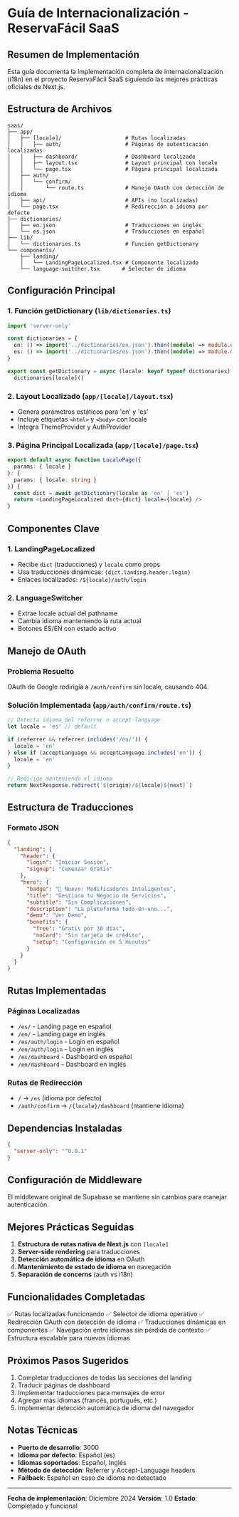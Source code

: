 # Guía de Internacionalización - ReservaFácil SaaS

## Resumen de Implementación

Esta guía documenta la implementación completa de internacionalización (i18n) en el proyecto ReservaFácil SaaS siguiendo las mejores prácticas oficiales de Next.js.

## Estructura de Archivos

```
saas/
├── app/
│   ├── [locale]/                    # Rutas localizadas
│   │   ├── auth/                    # Páginas de autenticación localizadas
│   │   ├── dashboard/               # Dashboard localizado
│   │   ├── layout.tsx               # Layout principal con locale
│   │   └── page.tsx                 # Página principal localizada
│   ├── auth/
│   │   └── confirm/
│   │       └── route.ts             # Manejo OAuth con detección de idioma
│   ├── api/                         # APIs (no localizadas)
│   └── page.tsx                     # Redirección a idioma por defecto
├── dictionaries/
│   ├── en.json                      # Traducciones en inglés
│   └── es.json                      # Traducciones en español
├── lib/
│   └── dictionaries.ts              # Función getDictionary
└── components/
    ├── landing/
    │   └── LandingPageLocalized.tsx # Componente localizado
    └── language-switcher.tsx       # Selector de idioma
```

## Configuración Principal

### 1. Función getDictionary (`lib/dictionaries.ts`)
```typescript
import 'server-only'

const dictionaries = {
  en: () => import('../dictionaries/en.json').then((module) => module.default),
  es: () => import('../dictionaries/es.json').then((module) => module.default),
}

export const getDictionary = async (locale: keyof typeof dictionaries) =>
  dictionaries[locale]()
```

### 2. Layout Localizado (`app/[locale]/layout.tsx`)
- Genera parámetros estáticos para 'en' y 'es'
- Incluye etiquetas `<html>` y `<body>` con locale
- Integra ThemeProvider y AuthProvider

### 3. Página Principal Localizada (`app/[locale]/page.tsx`)
```typescript
export default async function LocalePage({
  params: { locale }
}: {
  params: { locale: string }
}) {
  const dict = await getDictionary(locale as 'en' | 'es')
  return <LandingPageLocalized dict={dict} locale={locale} />
}
```

## Componentes Clave

### 1. LandingPageLocalized
- Recibe `dict` (traducciones) y `locale` como props
- Usa traducciones dinámicas: `{dict.landing.header.login}`
- Enlaces localizados: `/${locale}/auth/login`

### 2. LanguageSwitcher
- Extrae locale actual del pathname
- Cambia idioma manteniendo la ruta actual
- Botones ES/EN con estado activo

## Manejo de OAuth

### Problema Resuelto
OAuth de Google redirigía a `/auth/confirm` sin locale, causando 404.

### Solución Implementada (`app/auth/confirm/route.ts`)
```typescript
// Detecta idioma del referrer o accept-language
let locale = 'es' // default

if (referrer && referrer.includes('/en/')) {
  locale = 'en'
} else if (acceptLanguage && acceptLanguage.includes('en')) {
  locale = 'en'
}

// Redirige manteniendo el idioma
return NextResponse.redirect(`${origin}/${locale}${next}`)
```

## Estructura de Traducciones

### Formato JSON
```json
{
  "landing": {
    "header": {
      "login": "Iniciar Sesión",
      "signup": "Comenzar Gratis"
    },
    "hero": {
      "badge": "🚀 Nuevo: Modificadores Inteligentes",
      "title": "Gestiona tu Negocio de Servicios",
      "subtitle": "Sin Complicaciones",
      "description": "La plataforma todo-en-uno...",
      "demo": "Ver Demo",
      "benefits": {
        "free": "Gratis por 30 días",
        "noCard": "Sin tarjeta de crédito",
        "setup": "Configuración en 5 minutos"
      }
    }
  }
}
```

## Rutas Implementadas

### Páginas Localizadas
- `/es/` - Landing page en español
- `/en/` - Landing page en inglés
- `/es/auth/login` - Login en español
- `/en/auth/login` - Login en inglés
- `/es/dashboard` - Dashboard en español
- `/en/dashboard` - Dashboard en inglés

### Rutas de Redirección
- `/` → `/es` (idioma por defecto)
- `/auth/confirm` → `/{locale}/dashboard` (mantiene idioma)

## Dependencias Instaladas

```json
{
  "server-only": "^0.0.1"
}
```

## Configuración de Middleware

El middleware original de Supabase se mantiene sin cambios para manejar autenticación.

## Mejores Prácticas Seguidas

1. **Estructura de rutas nativa de Next.js** con `[locale]`
2. **Server-side rendering** para traducciones
3. **Detección automática de idioma** en OAuth
4. **Mantenimiento de estado de idioma** en navegación
5. **Separación de concerns** (auth vs i18n)

## Funcionalidades Completadas

✅ Rutas localizadas funcionando
✅ Selector de idioma operativo
✅ Redirección OAuth con detección de idioma
✅ Traducciones dinámicas en componentes
✅ Navegación entre idiomas sin pérdida de contexto
✅ Estructura escalable para nuevos idiomas

## Próximos Pasos Sugeridos

1. Completar traducciones de todas las secciones del landing
2. Traducir páginas de dashboard
3. Implementar traducciones para mensajes de error
4. Agregar más idiomas (francés, portugués, etc.)
5. Implementar detección automática de idioma del navegador

## Notas Técnicas

- **Puerto de desarrollo**: 3000
- **Idioma por defecto**: Español (es)
- **Idiomas soportados**: Español, Inglés
- **Método de detección**: Referrer y Accept-Language headers
- **Fallback**: Español en caso de idioma no detectado

---

**Fecha de implementación**: Diciembre 2024
**Versión**: 1.0
**Estado**: Completado y funcional
